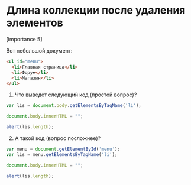 # Длина коллекции после удаления элементов

[importance 5]

Вот небольшой документ:

```html
<ul id="menu">
  <li>Главная страница</li>
  <li>Форум</li>
  <li>Магазин</li>
</ul>
```

1. Что выведет следующий код (простой вопрос)?

```js
var lis = document.body.getElementsByTagName('li');

document.body.innerHTML = "";

alert(lis.length);
```

2. А такой код (вопрос посложнее)?

```js
var menu = document.getElementById('menu');
var lis = menu.getElementsByTagName('li');

document.body.innerHTML = "";

alert(lis.length);
```

